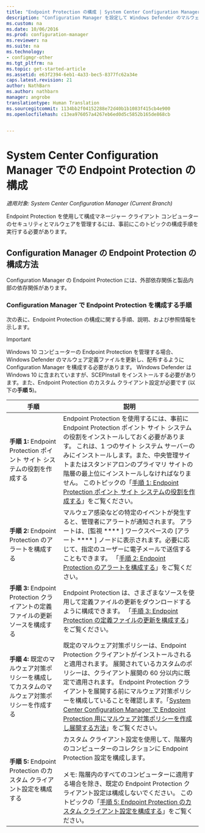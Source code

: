```yaml
---
title: "Endpoint Protection の構成 | System Center Configuration Manager"
description: "Configuration Manager を設定して Windows Defender のマルウェア定義を更新および配布する方法について説明します。"
ms.custom: na
ms.date: 10/06/2016
ms.prod: configuration-manager
ms.reviewer: na
ms.suite: na
ms.technology:
- configmgr-other
ms.tgt_pltfrm: na
ms.topic: get-started-article
ms.assetid: e63f2394-6eb1-4a33-bec5-8377fc62a34e
caps.latest.revision: 21
author: NathBarn
ms.author: nathbarn
manager: angrobe
translationtype: Human Translation
ms.sourcegitcommit: 1134bb2f04152288e72d40b1b1083f415cb4e900
ms.openlocfilehash: c13ea976057a4267eb6ed0d5c5852b165de868cb


---
```


# <a name="configure-endpoint-protection-in-system-center-configuration-manager"></a>System Center Configuration Manager での Endpoint Protection の構成

*適用対象: System Center Configuration Manager (Current Branch)*

Endpoint Protection を使用して構成マネージャー クライアント コンピューターのセキュリティとマルウェアを管理するには、事前にこのトピックの構成手順を実行する必要があります。  

## <a name="how-to-configure-endpoint-protection-in-configuration-manager"></a>Configuration Manager の Endpoint Protection の構成方法  
 Configuration Manager の Endpoint Protection には、外部依存関係と製品内部の依存関係があります。  

### <a name="steps-to-configure-endpoint-protection-in-configuration-manager"></a>Configuration Manager で Endpoint Protection を構成する手順  
 次の表に、Endpoint Protection の構成に関する手順、説明、および参照情報を示します。  

> [!IMPORTANT]  
>  Windows 10 コンピューターの Endpoint Protection を管理する場合、Windows Defender のマルウェア定義ファイルを更新し、配布するように Configuration Manager を構成する必要があります。 Windows Defender は Windows 10 に含まれていますが、SCEPInstall をインストールする必要があります。また、Endpoint Protection のカスタム クライアント設定が必要です (以下の**手順 5**)。  

|手順|説明|  
|-----------|-------------|  
|**手順 1:** Endpoint Protection ポイント サイト システムの役割を作成する|Endpoint Protection を使用するには、事前に Endpoint Protection ポイント サイト システムの役割をインストールしておく必要があります。 これは、1 つのサイト システム サーバーのみにインストールします。また、中央管理サイトまたはスタンドアロンのプライマリ サイトの階層の最上位にインストールしなければなりません。 このトピックの「[手順 1: Endpoint Protection ポイント サイト システムの役割を作成する](../../protect/deploy-use/configure-endpoint-protection.md#BKMK_Step1)」をご覧ください。|  
|**手順 2:** Endpoint Protection のアラートを構成する|マルウェア感染などの特定のイベントが発生すると、管理者にアラートが通知されます。 アラートは、[監視 **** ] ワークスペースの [アラート **** ] ノードに表示されます。必要に応じて、指定のユーザーに電子メールで送信することもできます。 「[手順 2: Endpoint Protection のアラートを構成する](../../protect/deploy-use/configure-endpoint-protection.md#BKMK_EPalerts)」をご覧ください。|  
|**手順 3:** Endpoint Protection クライアントの定義ファイルの更新ソースを構成する|Endpoint Protection は、さまざまなソースを使用して定義ファイルの更新をダウンロードするように構成できます。 「[手順 3: Endpoint Protection の定義ファイルの更新を構成する](../../protect/deploy-use/configure-endpoint-protection.md#BKMK_EPdefs)」をご覧ください。|  
|**手順 4:** 既定のマルウェア対策ポリシーを構成してカスタムのマルウェア対策ポリシーを作成する|既定のマルウェア対策ポリシーは、Endpoint Protection クライアントがインストールされると適用されます。 展開されているカスタムのポリシーは、クライアント展開の 60 分以内に既定で適用されます。 Endpoint Protection クライアントを展開する前にマルウェア対策ポリシーを構成していることを確認します。「[System Center Configuration Manager で Endpoint Protection 用にマルウェア対策ポリシーを作成し展開する方法](../../protect/deploy-use/endpoint-antimalware-policies.md)」をご覧ください。|  
|**手順 5:** Endpoint Protection のカスタム クライアント設定を構成する|カスタム クライアント設定を使用して、階層内のコンピューターのコレクションに Endpoint Protection 設定を構成します。<br /><br /> メモ: 階層内のすべてのコンピューターに適用する場合を除き、既定の Endpoint Protection クライアント設定は構成しないでください。 このトピックの「[手順 5: Endpoint Protection のカスタム クライアント設定を構成する](../../protect/deploy-use/configure-endpoint-protection.md#BKMK_EPclient)」をご覧ください。|  



<!--HONumber=Nov16_HO1-->


